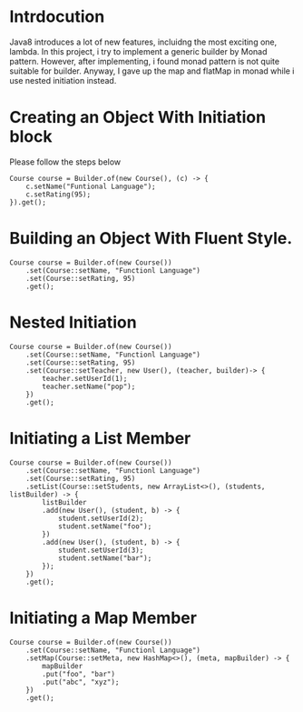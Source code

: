 # Intrdocution
Java8 introduces a lot of new features, incluidng the most exciting one, lambda. In this project, i try to implement a generic builder by Monad pattern. However, after implementing, i found monad pattern is not quite suitable for builder. Anyway, I gave up the map and flatMap in monad while i use nested initiation instead.


# Creating an Object With Initiation block

Please follow the steps below

	Course course = Builder.of(new Course(), (c) -> {
        c.setName("Funtional Language");
        c.setRating(95);
    }).get();

# Building an Object With Fluent Style.

	Course course = Builder.of(new Course())
        .set(Course::setName, "Functionl Language")
        .set(Course::setRating, 95)
        .get();
	
# Nested Initiation 

	Course course = Builder.of(new Course())
        .set(Course::setName, "Functionl Language")
        .set(Course::setRating, 95)
        .set(Course::setTeacher, new User(), (teacher, builder)-> {
            teacher.setUserId(1);
            teacher.setName("pop");
        })
        .get();

# Initiating a List Member

	Course course = Builder.of(new Course())
        .set(Course::setName, "Functionl Language")
        .set(Course::setRating, 95)
        .setList(Course::setStudents, new ArrayList<>(), (students, listBuilder) -> {
            listBuilder
            .add(new User(), (student, b) -> {
                student.setUserId(2);
                student.setName("foo");
            })
            .add(new User(), (student, b) -> {
                student.setUserId(3);
                student.setName("bar");
            });
        })
        .get(); 
        
# Initiating a Map Member

	Course course = Builder.of(new Course())
        .set(Course::setName, "Functionl Language")
        .setMap(Course::setMeta, new HashMap<>(), (meta, mapBuilder) -> {
            mapBuilder
            .put("foo", "bar")
            .put("abc", "xyz");
        })
        .get();
        
